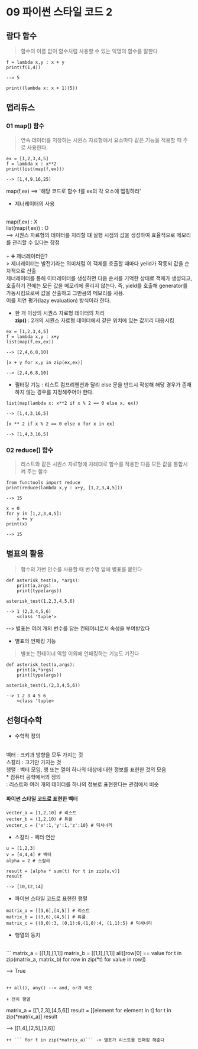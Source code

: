 # 09 파이썬 스타일 코드 2

## 람다 함수
> 함수의 이름 없이 함수처럼 사용할 수 있는 익명의 함수를 말한다

```
f = lambda x,y : x + y
print(f(1,4))

--> 5
```

```
print((lambda x: x + 1)(5))
```

## 맵리듀스

### 01 map() 함수
> 연속 데이터를 저장하는 시퀀스 자료형에서 요소마다 같은 기능을 적용할 때 주로 사용한다.

```
ex = [1,2,3,4,5]
f = lambda x : x**2
print(list(map(f,ex)))

--> [1,4,9,16,25]
```

map(f,ex) ==> '해당 코드로 함수 f를 ex의 각 요소에 맵핑하라'

+ 제너레이터의 사용
<br>
map(f,ex) : X
<br>
list(map(f,ex)) : O
<br>
--> 시퀀스 자료형의 데이터를 처리할 떄 실행 시점의 값을 생성하여 효율적으로 메모리를 관리할 수 있다는 장점 
<br>
<br>
+ ➕ 제너레이터란?<br>
> 제너레이터는 발전기라는 의미처럼 이 객체를 호출할 때마다 yeild가 작동되 값을 순차적으로 산출
<br>
제너레이터를 통해 이터레이터를 생성하면 다음 순서를 기억한 상태로 객체가 생성되고, 호출하기 전에는 모든 값을 메모리에 올리지 않는다. 즉, yield를 호출해 generator를 가동시킴으로써 값을 산출하고 그만큼의 메모리를 사용.
<br>
이를 지연 평가(lazy evaluation) 방식이라 한다.
<br>

+ 한 개 이상의 시퀀스 자료형 데이터의 처리
<br><b>zip()</b> : 2개의 시퀀스 자료형 데이터에서 같은 위치에 있는 값끼리 대응시킴
```
ex = [1,2,3,4,5]
f = lambda x,y : x+y
list(map(f,ex,ex))

--> [2,4,6,8,10]
```

```
[x + y for x,y in zip(ex,ex)]

--> [2,4,6,8,10]
```

+ 필터링 기능
: 리스트 컴프리헨션과 달리 else 문을 반드시 작성해 해당 경우가 존재하지 않는 경우를 지정해주어야 한다.

```
list(map(lambda x: x**2 if x % 2 == 0 else x, ex))

--> [1,4,3,16,5]
```

```
[x ** 2 if x % 2 == 0 else x for x in ex]

--> [1,4,3,16,5]
```

### 02 reduce() 함수
> 리스트와 같은 시퀀스 자료형에 차례대로 함수를 적용한 다음 모든 값을 통합시켜 주는 함수

```
from functools import reduce
print(reduce(lambda x,y : x+y, [1,2,3,4,5]))

--> 15
```

```
x = 0
for y in [1,2,3,4,5]:
    x += y
print(x)

--> 15
```

## 별표의 활용
> 함수의 가변 인수를 사용할 때 변수명 앞에 별표를 붙인다

```
def asterisk_test(a, *args):
    print(a,args)
    print(type(args))

asterisk_test(1,2,3,4,5,6)

--> 1 (2,3,4,5,6)
    <class 'tuple'>
```
--> 별표는 여러 개의 변수를 담는 컨테이너로서 속성을 부여받았다

+ 별표의 언패킹 기능
> 별표는 컨테이너 역할 이외에 언패킹하는 기능도 가진다

```
def asterisk_test(a,args):
    print(a,*args)
    print(type(args))

asterisk_test(1,(2,3,4,5,6))

--> 1 2 3 4 5 6
    <class 'tuple>
```

## 선형대수학
+ 수학적 정의
<br>
벡터 : 크키과 방향을 모두 가지는 것 
<br>
스칼라 : 크기만 가지는 것
<br>
행렬 : 벡터 모임, 행 또는 열이 하나의 대상에 대한 정보를 표현한 것의 모음
<br>
* 컴퓨터 공학에서의 정의<br>
: 리스트와 여러 개의 데이터를 하나의 정보로 표현한다는 관점에서 비슷

#### 파이썬 스타일 코드로 표현한 벡터

```
vecter_a = [1,2,10] # 리스트
vecter_b = (1,2,10) # 튜플
vecter_c = {'x':1,'y':1,'z':10} # 딕셔너리
```

* 스칼라 - 벡터 연산
```
u = [1,2,3]
v = [4,4,4] # 벡터
alpha = 2 # 스칼라

result = [alpha * sum(t) for t in zip(u,v)]
result

--> [10,12,14]
```

* 파이썬 스타일 코드로 표현한 행렬
```
matrix_a = [[3,6],[4,5]] # 리스트
matrix_b = [(3,6),(4,5)] # 튜플
matrix_c = {(0,0):3, (0,1):6,(1,0):4, (1,1):5} # 딕셔너리
```

+ 행열의 동치
<br>
```
matrix_a = [[1,1],[1,1]]
matrix_b = [[1,1],[1,1]]
all([row[0] == value for t in zip(matrix_a, matrix_b) for row in zip(*t) for value in row])

--> True
```

++ all(), any() --> and, or과 비슷

+ 전치 행열
```
matrix_a = [[1,2,3],[4,5,6]]
result = [[element for element in t] for t in zip(*matrix_a)]
result

--> [[1,4],[2,5],[3,6]]
```
++ ``` for t in zip(*matrix_a)``` -> 별표가 리스트를 언패킹 해준다
